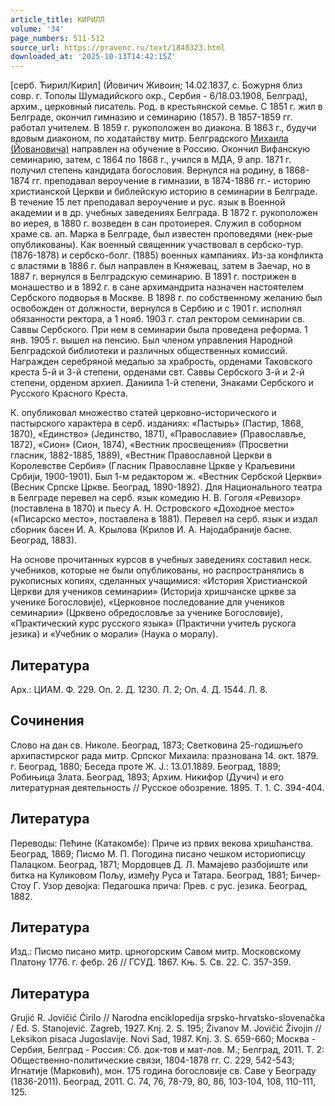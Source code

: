 ```yaml
---
article_title: КИРИЛЛ
volume: '34'
page_numbers: 511-512
source_url: https://pravenc.ru/text/1840323.html
downloaded_at: '2025-10-13T14:42:15Z'
---
```


[серб. Ћирил/Кирил] (Йовичич Живоин; 14.02.1837, с. Божурня близ совр. г. Тополы Шумадийского окр., Сербия - 6/18.03.1908, Белград), архим., церковный писатель. Род. в крестьянской семье. С 1851 г. жил в Белграде, окончил гимназию и семинарию (1857). В 1857-1859 гг. работал учителем. В 1859 г. рукоположен во диакона. В 1863 г., будучи вдовым диаконом, по ходатайству митр. Белградского [Михаила (Йовановича)](https://pravenc.ru/text/Михаил.html) направлен на обучение в Россию. Окончил Вифанскую семинарию, затем, с 1864 по 1868 г., учился в МДА, 9 апр. 1871 г. получил степень кандидата богословия. Вернулся на родину, в 1868-1874 гг. преподавал вероучение в гимназии, в 1874-1886 гг.- историю христианской Церкви и библейскую историю в семинарии в Белграде. В течение 15 лет преподавал вероучение и рус. язык в Военной академии и в др. учебных заведениях Белграда. В 1872 г. рукоположен во иерея, в 1880 г. возведен в сан протоиерея. Служил в соборном храме св. ап. Марка в Белграде, был известен проповедями (нек-рые опубликованы). Как военный священник участвовал в сербско-тур. (1876-1878) и сербско-болг. (1885) военных кампаниях. Из-за конфликта с властями в 1886 г. был направлен в Княжевац, затем в Заечар, но в 1887 г. вернулся в Белградскую семинарию. В 1891 г. пострижен в монашество и в 1892 г. в сане архимандрита назначен настоятелем Сербского подворья в Москве. В 1898 г. по собственному желанию был освобожден от должности, вернулся в Сербию и с 1901 г. исполнял обязанности ректора, а 1 нояб. 1903 г. стал ректором семинарии св. Саввы Сербского. При нем в семинарии была проведена реформа. 1 янв. 1905 г. вышел на пенсию. Был членом управления Народной Белградской библиотеки и различных общественных комиссий. Награжден серебряной медалью за храбрость, орденами Таковского креста 5-й и 3-й степени, орденами свт. Саввы Сербского 3-й и 2-й степени, орденом архиеп. Даниила 1-й степени, Знаками Сербского и Русского Красного Креста.

К. опубликовал множество статей церковно-исторического и пастырского характера в серб. изданиях: «Пастырь» (Пастир, 1868, 1870), «Единство» (Jединство, 1871), «Православие» (Православље, 1872), «Сион» (Сион, 1874), «Вестник просвещения» (Просветни гласник, 1882-1885, 1889), «Вестник Православной Церкви в Королевстве Сербия» (Гласник Православне Цркве у Краљевини Србиjи, 1900-1901). Был 1-м редактором ж. «Вестник Сербской Церкви» (Весник Српске Цркве. Београд, 1890-1892). Для Национального театра в Белграде перевел на серб. язык комедию Н. В. Гоголя «Ревизор» (поставлена в 1870) и пьесу А. Н. Островского «Доходное место» («Писарско место», поставлена в 1881). Перевел на серб. язык и издал сборник басен И. А. Крылова (Крилов И. А. Наjодабраниjе басне. Београд, 1883).

На основе прочитанных курсов в учебных заведениях составил неск. учебников, которые не были опубликованы, но распространялись в рукописных копиях, сделанных учащимися: «История Христианской Церкви для учеников семинарии» (Историjа хришчанске цркве за ученике Богословиjе), «Церковное последование для учеников семинарии» (Црквено обредословље за ученике Богословиjе), «Практический курс русского языка» (Практични учитељ рускога jезика) и «Учебник о морали» (Наука о моралу).

## Литература

Арх.: ЦИАМ. Ф. 229. Оп. 2. Д. 1230. Л. 2; Оп. 4. Д. 1544. Л. 8.

## Сочинения

Слово на дан св. Николе. Београд, 1873; Светковина 25-годишњего архипастирског рада митр. Српског Михаила: празнована 14. окт. 1879. г. Београд, 1880; Беседа проте Ж. J.: 13.01.1889. Београд, 1889; Робињица Злата. Београд, 1893; Архим. Никифор (Дучич) и его литературная деятельность // Русское обозрение. 1895. Т. 1. С. 394-404.

## Литература

Переводы: Пећине (Катакомбе): Приче из првих векова хришћанства. Београд, 1869; Писмо М. П. Погодина писано чешком историописцу Палацком. Београд, 1871; Мордовцев Д. Л. Мамаjево разбоjиште или битка на Куликовом Пољу, између Руса и Татара. Београд, 1881; Бичер-Стоу Г. Узор девоjка: Педагошка прича: Прев. с рус. jезика. Београд, 1882.

## Литература

Изд.: Писмо писано митр. црногорским Савом митр. Московскому Платону 1776. г. фебр. 26 // ГСУД. 1867. Књ. 5. Св. 22. С. 357-359.

## Литература

Grujić R. Jovičić Ćirilo // Narodna enciklopedija srpsko-hrvatsko-slovenačka / Ed. S. Stanojević. Zagreb, 1927. Knj. 2. S. 195; Živanov M. Jovičić Živojin // Leksikon pisaca Jugoslavije. Novi Sad, 1987. Knj. 3. S. 659-660; Москва - Сербия, Белград - Россия: Сб. док-тов и мат-лов. М.; Белград, 2011. Т. 2: Общественно-политические связи, 1804-1878 гг. С. 229, 542-543; Игнатиjе (Марковић), мон. 175 година богословиjе св. Саве у Београду (1836-2011). Београд, 2011. С. 74, 76, 78-79, 80, 86, 103-104, 108, 110-111, 125.
